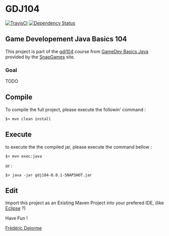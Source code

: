 # GDJ104

[![TravisCI](https://travis-ci.org/SnapGames/GDJ104.svg?branch=develop)](https://travis-ci.org/SnapGames/GDJ104 "open the TravisCI compilation trend") [![Dependency Status](https://www.versioneye.com/user/projects/59b96ed76725bd004960a6c8/badge.svg?style=flat-square)](https://www.versioneye.com/user/projects/59b96ed76725bd004960a6c8 "Go and visit VersionEye")

## Game Developement Java Basics 104

This project is part of the [gdj104](https://classroom.google.com/c/NzI2ODQ3NjU2MFpa/t/NzI2Nzg0MjgxNFpa) course from [GameDev Basics
Java](https://classroom.google.com/c/NzI2ODQ3NjU2MFpa "Open the official on-line course") 
provided by the [SnapGames](http://snapgames.fr) site. 

### Goal

TODO

## Compile

To compile the full project, please execute the followin' command :

    $> mvn clean install


## Execute

to execute the the compiled jar, please execute the command bellow :

    $> mvn exec:java

or :

    $> java -jar gdj104-0.0.1-SNAPSHOT.jar

## Edit

Import this project as an Existing Maven Project into your prefered IDE, 
(like [Eclipse](http://www.eclipse.org/downloads "open the eclipse official web download page") ?)

Have Fun !

[Frédéric Delorme](mailto:contact@snapgames.fr?subject=gdj104 "send a mail to your tutor")
